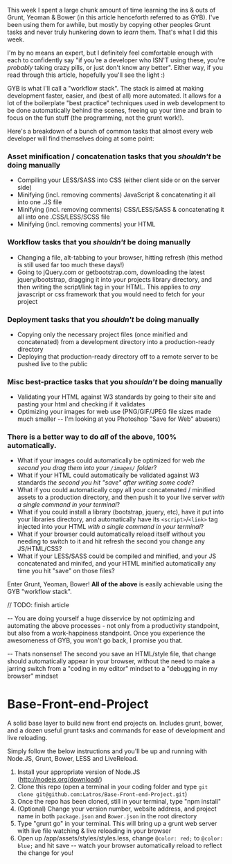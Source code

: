 This week I spent a large chunk amount of time learning the ins & outs of Grunt, Yeoman & Bower (in this article henceforth referred to as GYB). I've been using them for awhile, but mostly by copying other peoples Grunt tasks and never truly hunkering down to *learn* them. That's what I did this week.

I'm by no means an expert, but I definitely feel comfortable enough with each to confidently say "if you're a developer who ISN'T using these, you're *probably* taking crazy pills, or just don't know any better". Either way, if you read through this article, hopefully you'll see the light :)

GYB is what I'll call a "workflow stack". The stack is aimed at making development faster, easier, and (best of all) more automated. It allows for a lot of the boilerplate "best practice" techniques used in web development to be done automatically behind the scenes, freeing up your time and brain to focus on the fun stuff (the programming, not the grunt work!).

Here's a breakdown of a bunch of common tasks that almost every web developer will find themselves doing at some point:

### Asset minification / concatenation tasks that you *shouldn't* be doing manually
- Compiling your LESS/SASS into CSS (either client side or on the server side)
- Minifying (incl. removing comments) JavaScript & concatenating it all into one .JS file
- Minifying (incl. removing comments) CSS/LESS/SASS & concatenating it all into one .CSS/LESS/SCSS file
- Minifying (incl. removing comments) your HTML

### Workflow tasks that you *shouldn't* be doing manually
- Changing a file, alt-tabbing to your browser, hitting refresh (this method is still used far too much these days!)
- Going to jQuery.com or getbootstrap.com, downloading the latest jquery/bootstrap, dragging it into your projects library directory, and then writing the script/link tag in your HTML. This applies to *any* javascript or css framework that you would need to fetch for your project

### Deployment tasks that you *shouldn't* be doing manually
- Copying only the necessary project files (once minified and concatenated) from a development directory into a production-ready directory
- Deploying that production-ready directory off to a remote server to be pushed live to the public

### Misc best-practice tasks that you *shouldn't* be doing manually
- Validating your HTML against W3 standards by going to their site and pasting your html and checking if it validates
- Optimizing your images for web use (PNG/GIF/JPEG file sizes made much smaller -- I'm looking at you Photoshop "Save for Web" abusers)

### There is a better way to do *all* of the above, 100% automatically.

- What if your images could automatically be optimized for web *the second you drag them into your `/images/` folder*?
- What if your HTML could automatically be validated against W3 standards *the second you hit "save" after writing some code*?
- What if you could automatically copy all your concatenated / minified assets to a production directory, and then push it to your live server *with a single command in your terminal*?
- What if you could install a library (bootstrap, jquery, etc), have it put into your libraries directory, and automatically have its `<script>`/`<link>` tag injected into your HTML *with a single command in your terminal*?
- What if your browser could automatically reload itself without you needing to switch to it and hit refresh the second you change any JS/HTML/CSS?
- What if your LESS/SASS could be compiled and minified, and your JS concatenated and minifed, and your HTML minified automatically any time you hit "save" on those files?

Enter Grunt, Yeoman, Bower! **All of the above** is easily achievable using the GYB "workflow stack".


// TODO: finish article


-- You are doing yourself a huge disservice by not optimizing and automating the above processes - not only from a productivity standpoint, but also from a work-happiness standpoint. Once you experience the awesomeness of GYB, you won't go back, I promise you that.

--  Thats nonsense! The second you save an HTML/style file, that change should automatically appear in your browser, without the need to make a jarring switch from a "coding in my editor" mindset to a "debugging in my browser" mindset

Base-Front-end-Project
======================

A solid base layer to build new front end projects on. Includes grunt, bower, and a dozen useful grunt tasks and commands for ease of development and live reloading.

Simply follow the below instructions and you'll be up and running with Node.JS, Grunt, Bower, LESS and LiveReload.

1. Install your appropriate version of Node.JS (http://nodejs.org/download/)
2. Clone this repo (open a terminal in your coding folder and type `git clone git@github.com:Latros/Base-Front-end-Project.git`)
3. Once the repo has been cloned, still in your terminal, type "npm install"
4. (Optional) Change your version number, website address, and project name in both `package.json` and `Bower.json` in the root directory
5. Type "grunt go" in your terminal. This will bring up a grunt web server with live file watching & live reloading in your browser
6. Open up /app/assets/styles/styles.less, change `@color: red;` to `@color: blue;` and hit save -- watch your browser automatically reload to reflect the change for you!
